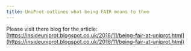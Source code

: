 ```yaml
---
title: UniProt outlines what being FAIR means to them
---
```


Please visit there blog for the article: [https://insideuniprot.blogspot.co.uk/2016/11/being-fair-at-uniprot.html](https://insideuniprot.blogspot.co.uk/2016/11/being-fair-at-uniprot.html)
